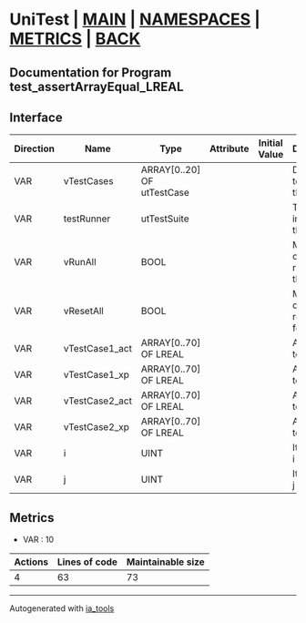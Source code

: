 # UniTest | [MAIN] | [NAMESPACES] | [METRICS] | [BACK]  

## Documentation for Program test_assertArrayEqual_LREAL  

## Interface  

| Direction | Name | Type | Attribute | Initial Value | Documentation |
| --------- | ---- | ---- | --------- | ------------- | ------------- |
| VAR | vTestCases | ARRAY[0..20] OF utTestCase |  |  | Definition of all test cases for this POU |  
| VAR | testRunner | utTestSuite |  |  | Test Suite fb instance to run the tests |  
| VAR | vRunAll | BOOL |  |  | Manual command to run all tests for this POU |  
| VAR | vResetAll | BOOL |  |  | Manual command to reset all tests for this POU |  
| VAR | vTestCase1_act | ARRAY[0..70] OF LREAL |  |  | Array data 1 of test case 1 |  
| VAR | vTestCase1_xp | ARRAY[0..70] OF LREAL |  |  | Array data 2 of test case 1 |  
| VAR | vTestCase2_act | ARRAY[0..70] OF LREAL |  |  | Array data 3 of test case 2 |  
| VAR | vTestCase2_xp | ARRAY[0..70] OF LREAL |  |  | Array data 4 of test case 2 |  
| VAR | i | UINT |  |  | Iterator variable i |  
| VAR | j | UINT |  |  | Iterator variable j |  


## Metrics  

- VAR : 10

| Actions | Lines of code | Maintainable size |
| ------- | ------------- | ----------------- |
| 4 | 63 | 73 |

---
Autogenerated with [ia_tools](https://github.com/tkucic/ia_tools)  

[MAIN]: ../../../../index.md
[NAMESPACES]: ../../nsList.md
[METRICS]: ../../../metrics.md
[BACK]: ../nsMain.md
